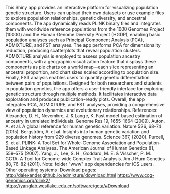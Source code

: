 This Shiny app provides an interactive platform for visualizing population genetic structure. Users can upload their own datasets or use example files to explore population relationships, genetic diversity, and ancestral components. The app dynamically reads PLINK binary files and integrates them with worldwide reference populations from the 1000 Genomes Project (1000G) and the Human Genome Diversity Project (HGDP), enabling basic population analyses such as Principal Component Analysis (PCA), ADMIXTURE, and FST analyses. The app performs PCA for dimensionality reduction, producing scatterplots that reveal population clusters. ADMIXTURE analysis is employed to assess population ancestry components, with a geographic visualization feature that displays these components as pie charts on a world map—each slice representing an ancestral proportion, and chart sizes scaled according to population size. Finally, FST analysis enables users to quantify genetic differentiation between pairs of populations. Designed for both researchers and students in population genetics, the app offers a user-friendly interface for exploring genetic structure through multiple methods. It facilitates interactive data exploration and produces publication-ready plots. Overall, the app integrates PCA, ADMIXTURE, and FST analyses, providing a comprehensive view of population dynamics and evolutionary relationships.
References: Alexander, D. H., Novembre, J. & Lange, K. Fast model-based estimation of ancestry in unrelated individuals. Genome Res 19, 1655–1664 (2009). Auton, A. et al. A global reference for human genetic variation. Nature 526, 68–74 (2015). Bergström, A. et al. Insights into human genetic variation and population history from 929 diverse genomes. Science 367, (2020). Purcell, S. et al. PLINK: A Tool Set for Whole-Genome Association and Population-Based Linkage Analyses. The American Journal of Human Genetics 81, 559–575 (2007). Yang, J., Lee, S. H., Goddard, M. E. & Visscher, P. M. GCTA: A Tool for Genome-wide Complex Trait Analysis. Am J Hum Genetics 88, 76–82 (2011).
Note: folder "www" app dependencies for iOS users. Other operating systems: Download pages: http://dalexander.github.io/admixture/download.html https://www.cog-genomics.org/plink2/ https://yanglab.westlake.edu.cn/software/gcta/#Download

